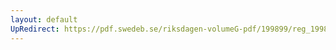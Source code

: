 ```yaml
---
layout: default
UpRedirect: https://pdf.swedeb.se/riksdagen-volumeG-pdf/199899/reg_199899/reg_199899_0036.pdf
---
```

